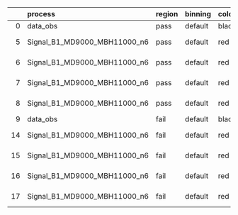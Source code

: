 |    | process                      | region   | binning   | color   | process_type   |   scale | variation   | source_filename                                                       | source_histname    | alias                        | title     |   combine_idx |     lnN |   shapes | syst_type   | direction   | variation_alias   |
|---:|:-----------------------------|:---------|:----------|:--------|:---------------|--------:|:------------|:----------------------------------------------------------------------|:-------------------|:-----------------------------|:----------|--------------:|--------:|---------:|:------------|:------------|:------------------|
|  0 | data_obs                     | pass     | default   | black   | DATA           |       1 | nominal     | ./histograms_for_2DAlphabet_v18//BH_Data.root                         | hpass              | Data                         | Data      |           nan | nan     |      nan | nan         | nan         | nan               |
|  5 | Signal_B1_MD9000_MBH11000_n6 | pass     | default   | red     | SIGNAL         |       1 | lumi        | ./histograms_for_2DAlphabet_v18//BH_Signal_B1_MD9000_MBH11000_n6.root | hpass              | Signal_B1_MD9000_MBH11000_n6 | BH signal |           nan |   1.016 |      nan | lnN         | nan         | nan               |
|  6 | Signal_B1_MD9000_MBH11000_n6 | pass     | default   | red     | SIGNAL         |       1 | SVM         | ./histograms_for_2DAlphabet_v18//BH_Signal_B1_MD9000_MBH11000_n6.root | hpass_SVMsyst_up   | Signal_B1_MD9000_MBH11000_n6 | BH signal |           nan | nan     |        1 | shapes      | Up          | SVMsyst           |
|  7 | Signal_B1_MD9000_MBH11000_n6 | pass     | default   | red     | SIGNAL         |       1 | SVM         | ./histograms_for_2DAlphabet_v18//BH_Signal_B1_MD9000_MBH11000_n6.root | hpass_SVMsyst_down | Signal_B1_MD9000_MBH11000_n6 | BH signal |           nan | nan     |        1 | shapes      | Down        | SVMsyst           |
|  8 | Signal_B1_MD9000_MBH11000_n6 | pass     | default   | red     | SIGNAL         |       1 | nominal     | ./histograms_for_2DAlphabet_v18//BH_Signal_B1_MD9000_MBH11000_n6.root | hpass              | Signal_B1_MD9000_MBH11000_n6 | BH signal |           nan | nan     |      nan | nan         | nan         | nan               |
|  9 | data_obs                     | fail     | default   | black   | DATA           |       1 | nominal     | ./histograms_for_2DAlphabet_v18//BH_Data.root                         | hfail              | Data                         | Data      |           nan | nan     |      nan | nan         | nan         | nan               |
| 14 | Signal_B1_MD9000_MBH11000_n6 | fail     | default   | red     | SIGNAL         |       1 | lumi        | ./histograms_for_2DAlphabet_v18//BH_Signal_B1_MD9000_MBH11000_n6.root | hfail              | Signal_B1_MD9000_MBH11000_n6 | BH signal |           nan |   1.016 |      nan | lnN         | nan         | nan               |
| 15 | Signal_B1_MD9000_MBH11000_n6 | fail     | default   | red     | SIGNAL         |       1 | SVM         | ./histograms_for_2DAlphabet_v18//BH_Signal_B1_MD9000_MBH11000_n6.root | hfail_SVMsyst_up   | Signal_B1_MD9000_MBH11000_n6 | BH signal |           nan | nan     |        1 | shapes      | Up          | SVMsyst           |
| 16 | Signal_B1_MD9000_MBH11000_n6 | fail     | default   | red     | SIGNAL         |       1 | SVM         | ./histograms_for_2DAlphabet_v18//BH_Signal_B1_MD9000_MBH11000_n6.root | hfail_SVMsyst_down | Signal_B1_MD9000_MBH11000_n6 | BH signal |           nan | nan     |        1 | shapes      | Down        | SVMsyst           |
| 17 | Signal_B1_MD9000_MBH11000_n6 | fail     | default   | red     | SIGNAL         |       1 | nominal     | ./histograms_for_2DAlphabet_v18//BH_Signal_B1_MD9000_MBH11000_n6.root | hfail              | Signal_B1_MD9000_MBH11000_n6 | BH signal |           nan | nan     |      nan | nan         | nan         | nan               |